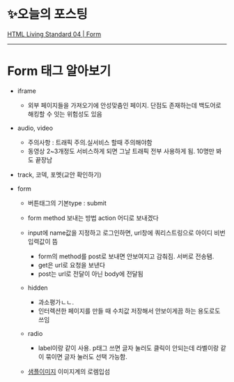 # ✨오늘의 포스팅
[HTML Living Standard 04 | Form](https://ryungom.tistory.com/79)

---

# Form 태그 알아보기
-   iframe
    -   외부 페이지들을 가져오기에 안성맞춤인 페이지. 단점도 존재하는데 백도어로 해킹할 수 잇는 위험성도 있음
-   audio, video
    -   주의사항 : 트래픽 주의.실서비스 할때 주의해야함
    -   동영상 2~3개정도 서비스하게 되면 그날 트래픽 전부 사용하게 됨. 10명만 봐도 끝장남
-   track, 코덱, 포멧(교안 확인하기)
-   form
    
    -   버튼태그의 기본type : submit
    -   form method 보내는 방법 action 어디로 보내겠다
    -   input에 name값을 지정하고 로그인하면, url창에 쿼리스트링으로 아이디 비번 입력값이 뜸
        -   form의 method를 post로 보내면 안보여지고 감춰짐. 서버로 전송됌.
        -   get은 url로 요청을 보낸다
        -   post는 url로 전달이 아닌 body에 전달됨
    -   hidden
        -   과소평가ㄴㄴ.
        - 인터렉션한 페이지를 만들 때 수치값 저장해서 안보이게끔 하는 용도로도 쓰임

    -   radio
        -   label이랑 같이 사용. p태그 쓰면 글자 눌러도 클릭이 안되는데 라벨이랑 같이 묶이면 글자 눌러도 선택 가능함.
    -   [샘플이미지](https://via.placeholder.com/640x400) 이미지계의 로렘입섬